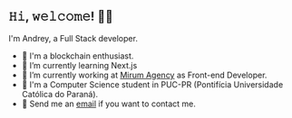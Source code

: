 <h2> 𝙷𝚒, 𝚠𝚎𝚕𝚌𝚘𝚖𝚎! 🤙🏻</h2>

I'm Andrey, a Full Stack developer.

- 📝 I'm a blockchain enthusiast.
- 🌱 I’m currently learning Next.js
- 🚀 I’m currently working at [Mirum Agency](https://www.mirumagency.com.br/) as Front-end Developer.
- 🏫 I'm a Computer Science student in PUC-PR (Pontifícia Universidade Católica do Paraná).
- :email: Send me an [email](mailto:andreysilveir4@gmail.com) if you want to contact me.

<!--
**andreysilveira/andreysilveira** is a ✨ _special_ ✨ repository because its `README.md` (this file) appears on your GitHub profile.

Here are some ideas to get you started:

- 🔭 I’m currently working on ...
- 🌱 I’m currently learning ...
- 👯 I’m looking to collaborate on ...
- 🤔 I’m looking for help with ...
- 💬 Ask me about ...
- 📫 How to reach me: ...
- 😄 Pronouns: ...
- ⚡ Fun fact: ...
-->
